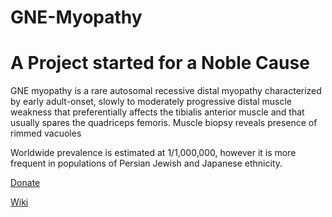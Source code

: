 # GNE-Myopathy

# A Project started for a Noble Cause
GNE myopathy is a rare autosomal recessive distal myopathy characterized by early adult-onset, slowly to moderately progressive distal muscle weakness that preferentially affects the tibialis anterior muscle and that usually spares the quadriceps femoris. Muscle biopsy reveals presence of rimmed vacuoles

Worldwide prevalence is estimated at 1/1,000,000, however it is more frequent in populations of Persian Jewish and Japanese ethnicity.

[Donate](http://gne-myopathy.org/donate)


[Wiki](https://nehaarorajnu.github.io/GNE-Myopathy/GNE-Myopathy.md)

